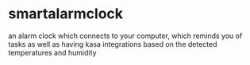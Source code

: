 # smartalarmclock

an alarm clock which connects to your computer, which reminds you of tasks as well as having kasa integrations based on the detected temperatures and humidity
